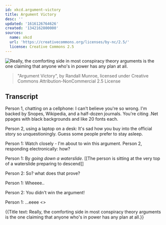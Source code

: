 ```yaml
---
id: xkcd.argument-victory
title: Argument Victory
desc: ''
updated: '1616126764626'
created: '1342162800000'
sources:
  name: xkcd
  url: 'https://creativecommons.org/licenses/by-nc/2.5/'
  license: Creative Commons 2.5
---
```

![Really, the comforting side in most conspiracy theory arguments is the one claiming that anyone who's in power has any plan at all.](https://imgs.xkcd.com/comics/argument_victory.png)
> "Argument Victory", by Randall Munroe, licensed under Creative Commons Attribution-NonCommercial 2.5 License

## Transcript
Person 1, chatting on a cellphone: I can't believe you're so wrong. I'm backed by Snopes, Wikipedia, and a half-dozen journals.  You're citing .Net ppages with black backgrounds and like 20 fonts each.

Person 2, using a laptop on a desk: It's sad how you buy into the official story so unquestioningly.  Guess some people prefer to stay asleep.

Person 1: Watch closely - I'm about to win this argument.
Person 2, responding electronically: how?

Person 1: By *going down a waterslide*. [[The person is sitting at the very top of a waterslide preparing to descend]]

Person 2: So? what does that prove?

Person 1: Wheeee..

Person 2: You didn't win the argument!

Person 1: ...eeee <<sploosh>>

{{Title text: Really, the comforting side in most conspiracy theory arguments is the one claiming that anyone who's in power has any plan at all.}}
